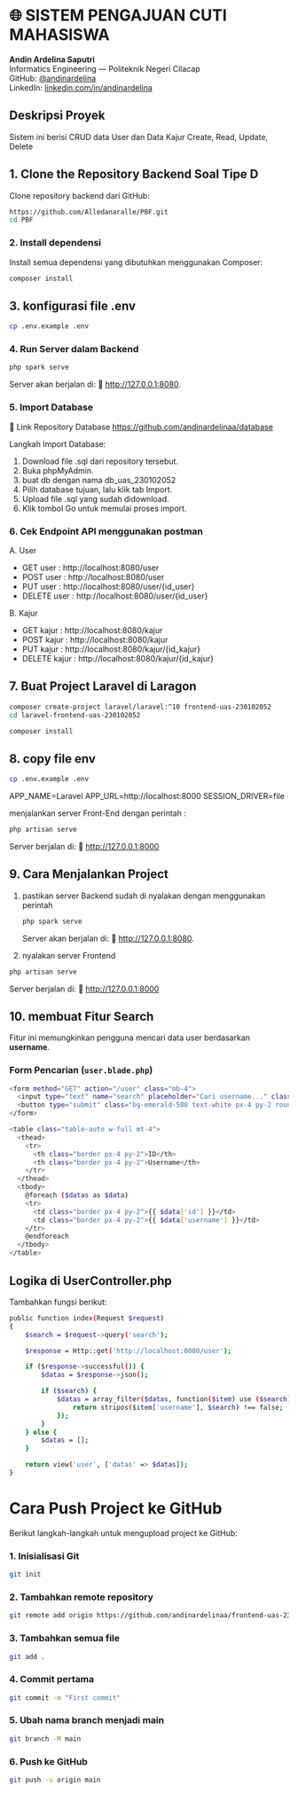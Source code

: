# 🌐 SISTEM PENGAJUAN CUTI MAHASISWA


**Andin Ardelina Saputri**  
Informatics Engineering — Politeknik Negeri Cilacap  
GitHub: [@andinardelina](https://github.com/andinardelinaa)  
LinkedIn: [linkedin.com/in/andinardelina](https://linkedin.com/in/andinardelina)

## Deskripsi Proyek
Sistem ini berisi CRUD data User dan Data Kajur Create, Read, Update, Delete 

## 1.  Clone the Repository Backend Soal Tipe D
Clone repository backend dari GitHub:

```bash
https://github.com/Alledanaralle/PBF.git
cd PBF
```
### 2. Install dependensi

Install semua dependensi yang dibutuhkan menggunakan Composer:

```bash
composer install
```
 ## 3. konfigurasi file .env
 
 ```bash
cp .env.example .env
```

### 4.  Run Server dalam Backend

```bash
php spark serve 
```
Server akan berjalan di:
🔗 http://127.0.0.1:8080.

### 5.  Import Database
🔗 Link Repository Database
https://github.com/andinardelinaa/database

Langkah Import Database:
1. Download file .sql dari repository tersebut.
2. Buka phpMyAdmin.
3. buat db dengan nama db_uas_230102052
4. Pilih database tujuan, lalu klik tab Import.
5. Upload file .sql yang sudah didownload.
6. Klik tombol Go untuk memulai proses import.

### 6. Cek Endpoint API menggunakan postman

A. User

- GET user : http://localhost:8080/user
- POST user : http://localhost:8080/user
- PUT user : http://localhost:8080/user/{id_user}
- DELETE user : http://localhost:8080/user/{id_user}

B. Kajur

- GET kajur : http://localhost:8080/kajur
- POST kajur : http://localhost:8080/kajur
- PUT kajur : http://localhost:8080/kajur/{id_kajur}
- DELETE kajur : http://localhost:8080/kajur/{id_kajur}


## 7.  Buat Project Laravel di Laragon

```bash
composer create-project laravel/laravel:^10 frontend-uas-230102052
cd laravel-frontend-uas-230102052
```
```bash
composer install
```
## 8. copy file env

```bash
cp .env.example .env
```
APP_NAME=Laravel
APP_URL=http://localhost:8000
SESSION_DRIVER=file

menjalankan server Front-End dengan perintah :

```bash
php artisan serve
```
Server berjalan di:
🔗 http://127.0.0.1:8000

## 9. Cara Menjalankan Project
1. pastikan server Backend sudah di nyalakan dengan menggunakan perintah
   ```bash
   php spark serve
   ```
   Server akan berjalan di:
🔗 http://127.0.0.1:8080.

 2. nyalakan server Frontend
   ```bash
   php artisan serve
  ```
Server berjalan di:
🔗 http://127.0.0.1:8000


## 10. membuat Fitur Search

Fitur ini memungkinkan pengguna mencari data user berdasarkan **username**.

###  Form Pencarian (`user.blade.php`)

```bash
<form method="GET" action="/user" class="mb-4">
  <input type="text" name="search" placeholder="Cari username..." class="px-4 py-2 border rounded-md w-64">
  <button type="submit" class="bg-emerald-500 text-white px-4 py-2 rounded-md ml-2">Cari</button>
</form>

<table class="table-auto w-full mt-4">
  <thead>
    <tr>
      <th class="border px-4 py-2">ID</th>
      <th class="border px-4 py-2">Username</th>
    </tr>
  </thead>
  <tbody>
    @foreach ($datas as $data)
    <tr>
      <td class="border px-4 py-2">{{ $data['id'] }}</td>
      <td class="border px-4 py-2">{{ $data['username'] }}</td>
    </tr>
    @endforeach
  </tbody>
</table>
```

##  Logika di UserController.php
Tambahkan fungsi berikut:

```bash
public function index(Request $request)
{
    $search = $request->query('search');

    $response = Http::get('http://localhost:8080/user');

    if ($response->successful()) {
        $datas = $response->json();

        if ($search) {
            $datas = array_filter($datas, function($item) use ($search) {
                return stripos($item['username'], $search) !== false;
            });
        }
    } else {
        $datas = [];
    }

    return view('user', ['datas' => $datas]);
}
```
# Cara Push Project ke GitHub
Berikut langkah-langkah untuk mengupload project ke GitHub:
### 1. Inisialisasi Git
    
```bash
git init
```

### 2. Tambahkan remote repository

```bash
git remote add origin https://github.com/andinardelinaa/frontend-uas-230102052.git
```
### 3. Tambahkan semua file

```bash
git add .
```

### 4. Commit pertama

```bash
git commit -m "First commit"
```

### 5. Ubah nama branch menjadi main

```bash
git branch -M main
```

### 6. Push ke GitHub

```bash
git push -u origin main
```







